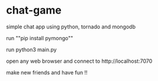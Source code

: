 # chat-game
simple chat app using python, tornado and mongodb

run ""pip install pymongo""

run python3 main.py

open any web browser and connect to http://localhost:7070

make new friends and have fun !!

